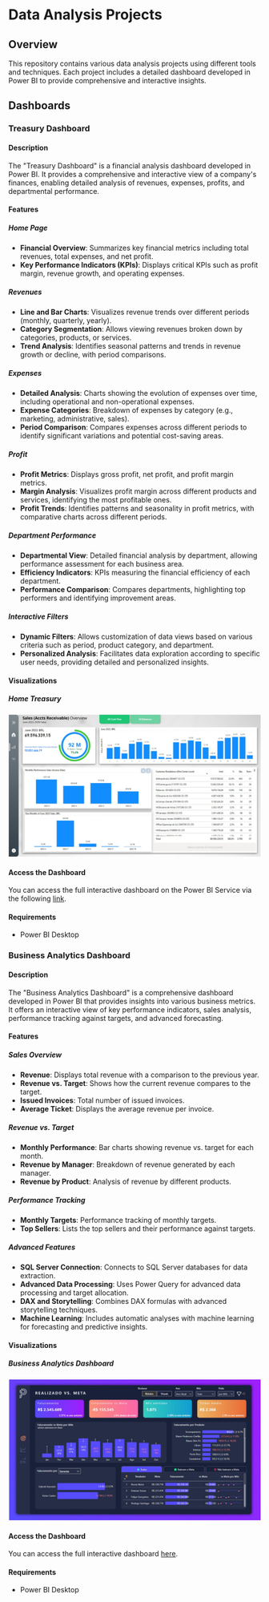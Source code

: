 # Data Analysis Projects

## Overview

This repository contains various data analysis projects using different tools and techniques. Each project includes a detailed dashboard developed in Power BI to provide comprehensive and interactive insights.

## Dashboards

### Treasury Dashboard

#### Description

The "Treasury Dashboard" is a financial analysis dashboard developed in Power BI. It provides a comprehensive and interactive view of a company's finances, enabling detailed analysis of revenues, expenses, profits, and departmental performance.

#### Features

##### Home Page
- **Financial Overview**: Summarizes key financial metrics including total revenues, total expenses, and net profit.
- **Key Performance Indicators (KPIs)**: Displays critical KPIs such as profit margin, revenue growth, and operating expenses.

##### Revenues
- **Line and Bar Charts**: Visualizes revenue trends over different periods (monthly, quarterly, yearly).
- **Category Segmentation**: Allows viewing revenues broken down by categories, products, or services.
- **Trend Analysis**: Identifies seasonal patterns and trends in revenue growth or decline, with period comparisons.

##### Expenses
- **Detailed Analysis**: Charts showing the evolution of expenses over time, including operational and non-operational expenses.
- **Expense Categories**: Breakdown of expenses by category (e.g., marketing, administrative, sales).
- **Period Comparison**: Compares expenses across different periods to identify significant variations and potential cost-saving areas.

##### Profit
- **Profit Metrics**: Displays gross profit, net profit, and profit margin metrics.
- **Margin Analysis**: Visualizes profit margin across different products and services, identifying the most profitable ones.
- **Profit Trends**: Identifies patterns and seasonality in profit metrics, with comparative charts across different periods.

##### Department Performance
- **Departmental View**: Detailed financial analysis by department, allowing performance assessment for each business area.
- **Efficiency Indicators**: KPIs measuring the financial efficiency of each department.
- **Performance Comparison**: Compares departments, highlighting top performers and identifying improvement areas.

##### Interactive Filters
- **Dynamic Filters**: Allows customization of data views based on various criteria such as period, product category, and department.
- **Personalized Analysis**: Facilitates data exploration according to specific user needs, providing detailed and personalized insights.

#### Visualizations

##### Home Treasury
![Home Treasury](https://github.com/behw0/data-analysis-projects/blob/main/powerbi/images/home_treasury.jpg)

#### Access the Dashboard

You can access the full interactive dashboard on the Power BI Service via the following [link](https://app.powerbi.com/view?r=eyJrIjoiN2UzNTViNTktMDc5Ni00OTJkLThmYzAtZGNjMWM5ZTcyZGMwIiwidCI6IjEyNWZkNTBkLTMxNzItNGM5NS04MzQzLTc3NDlmZTg1ZDAzZiJ9).

#### Requirements

- Power BI Desktop


### Business Analytics Dashboard

#### Description

The "Business Analytics Dashboard" is a comprehensive dashboard developed in Power BI that provides insights into various business metrics. It offers an interactive view of key performance indicators, sales analysis, performance tracking against targets, and advanced forecasting.

#### Features

##### Sales Overview
- **Revenue**: Displays total revenue with a comparison to the previous year.
- **Revenue vs. Target**: Shows how the current revenue compares to the target.
- **Issued Invoices**: Total number of issued invoices.
- **Average Ticket**: Displays the average revenue per invoice.

##### Revenue vs. Target
- **Monthly Performance**: Bar charts showing revenue vs. target for each month.
- **Revenue by Manager**: Breakdown of revenue generated by each manager.
- **Revenue by Product**: Analysis of revenue by different products.

##### Performance Tracking
- **Monthly Targets**: Performance tracking of monthly targets.
- **Top Sellers**: Lists the top sellers and their performance against targets.

##### Advanced Features
- **SQL Server Connection**: Connects to SQL Server databases for data extraction.
- **Advanced Data Processing**: Uses Power Query for advanced data processing and target allocation.
- **DAX and Storytelling**: Combines DAX formulas with advanced storytelling techniques.
- **Machine Learning**: Includes automatic analyses with machine learning for forecasting and predictive insights.

#### Visualizations

##### Business Analytics Dashboard
![Business Analytics Dashboard](https://github.com/behw0/data-analysis-projects/blob/main/powerbi/images/business_analytics_dashboard.jpg)

#### Access the Dashboard

You can access the full interactive dashboard [here](https://app.powerbi.com/view?r=eyJrIjoiOTRkNWJiYzgtMjZkOS00YjQ5LTgzMDMtMzc1YTI5N2MxMzE5IiwidCI6IjEyNWZkNTBkLTMxNzItNGM5NS04MzQzLTc3NDlmZTg1ZDAzZiJ9).

#### Requirements

- Power BI Desktop


